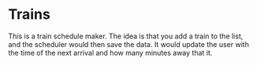 # Trains

This is a train schedule maker.  The idea is that you add a train to the list, and the scheduler would then save the data. It would  update the user  with the time of the next arrival and how many minutes away that it.
